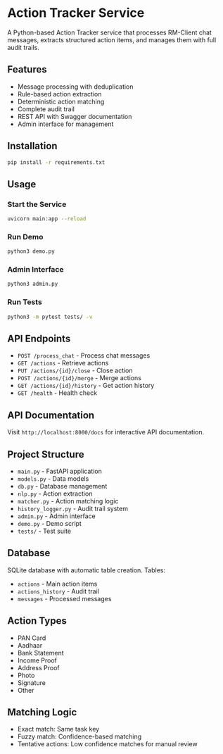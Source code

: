 # Action Tracker Service

A Python-based Action Tracker service that processes RM-Client chat messages, extracts structured action items, and manages them with full audit trails.

## Features

- Message processing with deduplication
- Rule-based action extraction
- Deterministic action matching
- Complete audit trail
- REST API with Swagger documentation
- Admin interface for management

## Installation

```bash
pip install -r requirements.txt
```

## Usage

### Start the Service

```bash
uvicorn main:app --reload
```

### Run Demo

```bash
python3 demo.py
```

### Admin Interface

```bash
python3 admin.py
```

### Run Tests

```bash
python3 -m pytest tests/ -v
```

## API Endpoints

- `POST /process_chat` - Process chat messages
- `GET /actions` - Retrieve actions
- `PUT /actions/{id}/close` - Close action
- `POST /actions/{id}/merge` - Merge actions
- `GET /actions/{id}/history` - Get action history
- `GET /health` - Health check

## API Documentation

Visit `http://localhost:8000/docs` for interactive API documentation.

## Project Structure

- `main.py` - FastAPI application
- `models.py` - Data models
- `db.py` - Database management
- `nlp.py` - Action extraction
- `matcher.py` - Action matching logic
- `history_logger.py` - Audit trail system
- `admin.py` - Admin interface
- `demo.py` - Demo script
- `tests/` - Test suite

## Database

SQLite database with automatic table creation. Tables:
- `actions` - Main action items
- `actions_history` - Audit trail
- `messages` - Processed messages

## Action Types

- PAN Card
- Aadhaar
- Bank Statement
- Income Proof
- Address Proof
- Photo
- Signature
- Other

## Matching Logic

- Exact match: Same task key
- Fuzzy match: Confidence-based matching
- Tentative actions: Low confidence matches for manual review